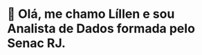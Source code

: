 # 👋 Olá, me chamo Líllen e sou Analista de Dados formada pelo Senac RJ.

<!---
lil1994/lil1994 is a ✨ special ✨ repository because its `README.md` (this file) appears on your GitHub profile.
You can click the Preview link to take a look at your changes.
--->
